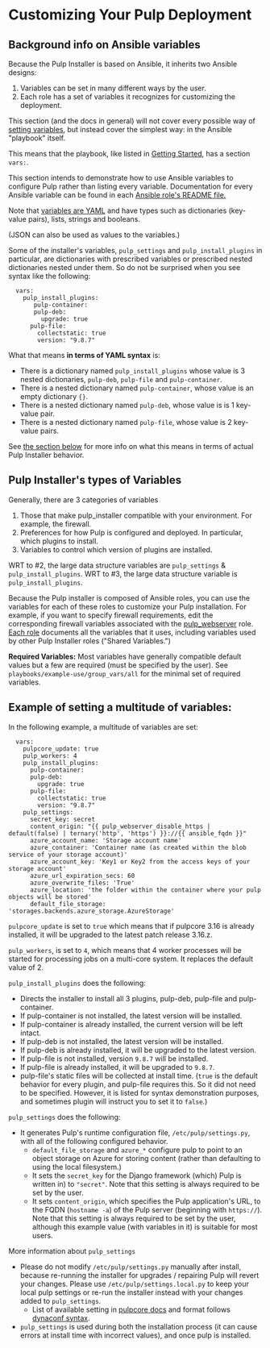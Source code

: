 Customizing Your Pulp Deployment
================================

Background info on Ansible variables
------------------------------------

Because the Pulp Installer is based on Ansible, it inherits two Ansible designs:

1. Variables can be set in many different ways by the user.
2. Each role has a set of variables it recognizes for customizing the deployment.

This section (and the docs in general) will not cover every possible way of [setting variables](https://docs.ansible.com/ansible/latest/user_guide/playbooks_variables.html#where-to-set-variables), but instead cover the
simplest way: in the Ansible "playbook" itself.

This means that the playbook, like listed in [Getting Started](quickstart.md#example-playbook-for-installing-plugins), has a section `vars:`.

This section intends to demonstrate how to use Ansible variables to configure Pulp rather than listing every variable. Documentation for every Ansible variable can be found in each [Ansible role's README file.](index.md#roles)

Note that [variables are YAML](https://docs.ansible.com/ansible/latest/reference_appendices/YAMLSyntax.html#yaml-basics) and have types such as dictionaries (key-value pairs), lists, strings and booleans.

(JSON can also be used as values to the variables.)

Some of the installer's variables, `pulp_settings` and `pulp_install_plugins` in particular, are dictionaries with prescribed variables or prescribed nested dictionaries nested under them. So do not be surprised when you see syntax like the following:
```
  vars:
    pulp_install_plugins:
       pulp-container:
       pulp-deb:
         upgrade: true
      pulp-file:
        collectstatic: true
        version: "9.8.7"
```

What that means **in terms of YAML syntax** is:
* There is a dictionary named `pulp_install_plugins` whose value is 3 nested dictionaries, `pulp-deb`, `pulp-file` and `pulp-container`.
* There is a nested dictionary named `pulp-container`, whose value is an empty dictionary `{}`.
* There is a nested dictionary named `pulp-deb`, whose value is is 1 key-value pair.
* There is a nested dictionary named `pulp-file`, whose value is 2 key-value pairs.

See [the section below](#example-of-setting-a-multitude-of-variables) for more info on what this means in terms of actual Pulp Installer behavior.


Pulp Installer's types of Variables
-----------------------------------
Generally, there are 3 categories of variables
1. Those that make pulp_installer compatible with your environment. For example, the firewall.
2. Preferences for how Pulp is configured and deployed. In particular, which plugins to install.
3. Variables to control which version of plugins are installed.

WRT to #2, the large data structure variables are `pulp_settings` & `pulp_install_plugins`.
WRT to #3, the large data structure variable is `pulp_install_plugins`.

Because the Pulp installer is composed of Ansible roles, you can use the variables for each of these roles to customize your Pulp installation.
For example, if you want to specify firewall requirements, edit the corresponding firewall variables associated with the [pulp_webserver](https://docs.pulpproject.org/pulp_installer/roles/pulp_webserver/#pulp_webserver) role.
[Each role](index.md#roles) documents all the variables that it uses, including variables used by
other Pulp Installer roles ("Shared Variables.")

**Required Variables:**
Most variables have generally compatible default values but a few are required (must be specified by the user). See ``playbooks/example-use/group_vars/all`` for
the minimal set of required variables.

Example of setting a multitude of variables:
--------------------------------------------
In the following example, a multitude of variables are set:

```
  vars:
    pulpcore_update: true
    pulp_workers: 4
    pulp_install_plugins:
      pulp-container:
      pulp-deb:
        upgrade: true
      pulp-file:
        collectstatic: true
        version: "9.8.7"
    pulp_settings:
      secret_key: secret
      content_origin: "{{ pulp_webserver_disable_https | default(false) | ternary('http', 'https') }}://{{ ansible_fqdn }}"
      azure_account_name: 'Storage account name'
      azure_container: 'Container name (as created within the blob service of your storage account)'
      azure_account_key: 'Key1 or Key2 from the access keys of your storage account'
      azure_url_expiration_secs: 60
      azure_overwrite_files: 'True'
      azure_location: 'the folder within the container where your pulp objects will be stored'
      default_file_storage: 'storages.backends.azure_storage.AzureStorage'
```

`pulpcore_update` is set to `true` which means that if pulpcore 3.16 is already installed, it will be upgraded to the latest patch release 3.16.z.

`pulp_workers`, is set to `4`, which means that 4 worker processes will be started for processing jobs on a multi-core system. It replaces the default value of 2.

`pulp_install_plugins` does the following:
* Directs the installer to install all 3 plugins, pulp-deb, pulp-file and pulp-container.
* If pulp-container is not installed, the latest version will be installed.
* If pulp-container is already installed, the current version will be left intact.
* If pulp-deb is not installed, the latest version will be installed.
* If pulp-deb is already installed, it will be upgraded to the latest version.
* If pulp-file is not installed, version `9.8.7` will be installed.
* If pulp-file is already installed, it will be upgraded to `9.8.7`.
* pulp-file's static files will be collected at install time. (`true` is the default behavior for every plugin, and pulp-file requires this. So it did not need to be specified. However, it is listed for syntax demonstration purposes, and sometimes plugin will instruct you to set it to `false`.)


`pulp_settings` does the following:
* It generates Pulp's runtime configuration file, `/etc/pulp/settings.py`, with all of the following configured behavior.
  * `default_file_storage` and `azure_*` configure pulp to point to an object storage on Azure for
    storing content (rather than defaulting to using the local filesystem.)
  * It sets the `secret_key` for the Django framework (which) Pulp is written in) to `"secret"`. Note that this setting is always required to be set by the user.
  * It sets `content_origin`, which specifies the Pulp application's URL, to the FQDN (`hostname -a`) of the Pulp server (beginning with `https://`). Note that this setting is always required to be set by the user, although this example value (with variables in it) is suitable for most users.

More information about `pulp_settings`
* Please do not modify `/etc/pulp/settings.py` manually after install, because re-running the installer for upgrades / repairing Pulp will revert your changes.
  Please use `/etc/pulp/settings.local.py` to keep your local pulp settings or re-run the installer instead with your changes added to `pulp_settings`.
  * List of available setting in [pulpcore docs](https://docs.pulpproject.org/pulpcore/configuration/settings.html) and format follows [dynaconf syntax](https://dynaconf.readthedocs.io/en/docs_223/guides/examples.html#py).
* `pulp_settings` is used during both the installation process (it can cause errors at install time with incorrect values), and once pulp is installed.
